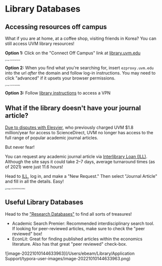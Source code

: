# Library Databases 

## Accessing resources off campus 

What if you are at home, at a coffee shop, visiting friends in Korea? You can still access UVM library resources! 

**Option 1:** Click on the "Connect Off Campus" link at [library.uvm.edu](https://library.uvm.edu/)

<img src="/Users/ebeam/Library/Application Support/typora-user-images/image-20221010143733320.png" alt="image-20221010143733320" style="zoom:25%;" />

**Option 2:** When you find what you're searching for, insert `ezproxy.uvm.edu` into the url *after* the domain and follow log-in instructions. You may need to click "advanced" if it upsets your browser permissions.

<img src="/Users/ebeam/Library/Application Support/typora-user-images/image-20221010143941956.png" alt="image-20221010143941956" style="zoom:25%;" />

**Option 3:** Follow [library instructions](https://library.uvm.edu/help/access_library_resources_from_off_campus) to access a VPN





## What if the library doesn't have your journal article? 

[Due to disputes with Elesvier](https://library.uvm.edu/sites/default/files/documents/sd/ElsevierResolutionAndFAQs.pdf), who previously charged UVM $1.8 million/year for access to ScienceDirect, UVM no longer has access to the full range of popular academic journal articles. 

But never fear! 

You can request any academic journal article via [Interlibrary Loan (ILL)](https://illiad.uvm.edu/illiad/AtlasAuthPortal). Although the site says it could take 2–7 days, average turnaround times (as of 2021) were just 11.6 hours! 

Head to [ILL](https://illiad.uvm.edu/illiad/AtlasAuthPortal), log in, and make a "New Request." Then select "Journal Article" and fill in all the details. Easy!

<img src="/Users/ebeam/Library/Application Support/typora-user-images/image-20221010144334942.png" alt="image-20221010144334942" style="zoom:33%;" />



## Useful Library Databases 



Head to the ["Research Databases"](https://library.uvm.edu/research/research_databases) to find all sorts of treasures! 

- Academic Search Premier: Recommended interdisciplinary search tool. If looking for peer-reviewed articles, make sure to check the "peer reviewed" box! 
- EconLit: Great for finding published articles within the economics literature. Also has that great "peer reviewed" check-box.

![image-20221010144633963](/Users/ebeam/Library/Application Support/typora-user-images/image-20221010144633963.png)